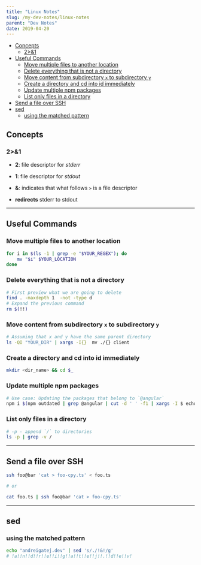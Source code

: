 ```yaml
---
title: "Linux Notes"
slug: /my-dev-notes/linux-notes
parent: "Dev Notes"
date: 2019-04-20
---
```


- [Concepts](#concepts)
  - [2>&1](#21)
- [Useful Commands](#useful-commands)
  - [Move multiple files to another location](#move-multiple-files-to-another-location)
  - [Delete everything that is not a directory](#delete-everything-that-is-not-a-directory)
  - [Move content from subdirectory `x` to subdirectory `y`](#move-content-from-subdirectory-x-to-subdirectory-y)
  - [Create a directory and cd into id immediately](#create-a-directory-and-cd-into-id-immediately)
  - [Update multiple npm packages](#update-multiple-npm-packages)
  - [List only files in a directory](#list-only-files-in-a-directory)
- [Send a file over SSH](#send-a-file-over-ssh)
- [sed](#sed)
  - [using the matched pattern](#using-the-matched-pattern)

## Concepts

### 2>&1

* **2**: file descriptor for *stderr*

* **1**: file descriptor for *stdout*

* **&**: indicates that what follows `>` is a file descriptor

* **redirects** stderr to stdout

---

## Useful Commands

### Move multiple files to another location
```bash
for i in $(ls -1 | grep -e "$YOUR_REGEX"); do 
    mv "$i" $YOUR_LOCATION 
done
```

### Delete everything that is not a directory
```bash
# First preview what we are going to delete
find . -maxdepth 1  -not -type d
# Expand the previous command
rm $(!!)
```

### Move content from subdirectory `x` to subdirectory `y`
```bash
# Assuming that x and y have the same parent directory
ls -QI "YOUR_DIR" | xargs -I{}  mv ./{} client
```

### Create a directory and cd into id immediately
```bash
mkdir <dir_name> && cd $_
```

### Update multiple npm packages

```bash
# Use case: Updating the packages that belong to `@angular`
npm i $(npm outdated | grep @angular | cut -d ' ' -f1 | xargs -I $ echo '$@latest' | xargs echo)
```

### List only files in a directory

```bash
# -p - append `/` to directories
ls -p | grep -v /
```

---

## Send a file over SSH

```bash
ssh foo@bar 'cat > foo-cpy.ts' < foo.ts

# or

cat foo.ts | ssh foo@bar 'cat > foo-cpy.ts'
```

---

## sed

### using the matched pattern

```bash
echo "andreigatej.dev" | sed 's/./!&!/g'
# !a!!n!!d!!r!!e!!i!!g!!a!!t!!e!!j!!.!!d!!e!!v!
```